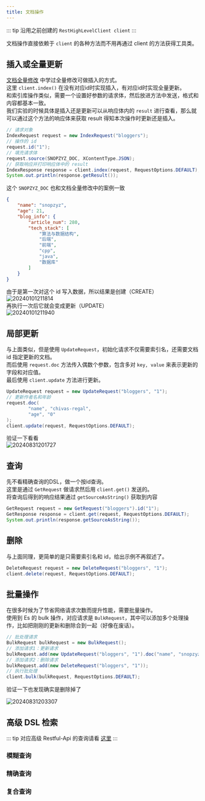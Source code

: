 ```yaml
---
title: 文档操作
---
```


::: tip
沿用之前创建的 `RestHighLevelClient client`
:::

文档操作直接依赖于 `client` 的各种方法而不用再通过 client 的方法获得工具类。

## 插入或全量更新

[文档全量修改](../index-doc/2-doc-crud.html#全量修改) 中学过全量修改可做插入的方式。  
这里 `client.index()` 在没有对应id时实现插入，有对应id时实现全量更新。  
和索引库操作类似，需要一个设置好参数的请求体，然后放进方法中发送，格式和内容都基本一致。  
我们实验的时候具体是插入还是更新可以从响应体内的 `result` 进行查看，那么就可以通过这个方法的响应体来获取 result 得知本次操作时更新还是插入。  

```java
// 请求对象
IndexRequest request = new IndexRequest("bloggers");
// 操作的 id
request.id("1");
// 填充请求体
request.source(SNOPZYZ_DOC, XContentType.JSON);
// 获取响应并打印响应体中的 result
IndexResponse response = client.index(request, RequestOptions.DEFAULT);
System.out.println(response.getResult());
```

这个 `SNOPZYZ_DOC` 也和文档全量修改中的案例一致  

```json
{
    "name": "snopzyz",
    "age": 21,
    "blog_info": {
        "article_num": 280,
        "tech_stack": [
            "算法与数据结构",
            "后端",
            "前端",
            "cpp",
            "java",
            "数据库"
        ]
    }
}
```

由于是第一次对这个 id 写入数据，所以结果是创建（CREATE）  
![20240101211814](https://cr-demo-blog-1308117710.cos.ap-nanjing.myqcloud.com/chivas-regal/20240101211814.png)  
再执行一次后它就会变成更新（UPDATE）  
![20240101211940](https://cr-demo-blog-1308117710.cos.ap-nanjing.myqcloud.com/chivas-regal/20240101211940.png)

## 局部更新

与上面类似，但是使用 `UpdateRequest`，初始化请求不仅需要索引名，还需要文档 id 指定更新的文档。  
而后使用 `request.doc` 方法传入偶数个参数，包含多对 `key, value` 来表示更新的字段和对应值。  
最后使用 `client.update` 方法进行更新。  

```java
UpdateRequest request = new UpdateRequest("bloggers", "1");
// 更新作者名和年龄
request.doc(
        "name", "chivas-regal",
        "age", "0"
);
client.update(request, RequestOptions.DEFAULT);
```

验证一下看看  
![20240831201727](https://cr-demo-blog-1308117710.cos.ap-nanjing.myqcloud.com/chivas-regal/20240831201727.png)



## 查询

先不看精确查询的DSL，做一个按id查询。  
这里是通过 `GetRequest` 做请求然后用 `client.get()` 发送的。  
将查询后得到的响应结果通过 `getSourceAsString()` 获取到内容  

```java
GetRequest request = new GetRequest("bloggers").id("1");
GetResponse response = client.get(request, RequestOptions.DEFAULT);
System.out.println(response.getSourceAsString());
```

## 删除

与上面同理，更简单的是只需要索引名和 id，给出示例不再叙述了。

```java
DeleteRequest request = new DeleteRequest("bloggers", "1");
client.delete(request, RequestOptions.DEFAULT);
```

## 批量操作

在很多时候为了节省网络请求次数而提升性能，需要批量操作。  
使用到 Es 的 bulk 操作，对应请求是 `BulkRequest`，其中可以添加多个处理操作，比如把刚刚的更新和删除合到一起（好像在废话）。

```java
// 批处理请求
BulkRequest bulkRequest = new BulkRequest();
// 添加请求1：更新请求
bulkRequest.add(new UpdateRequest("bloggers", "1").doc("name", "snopzyz", "age", "22"));
// 添加请求2：删除请求
bulkRequest.add(new DeleteRequest("bloggers", "1"));
// 执行批处理
client.bulk(bulkRequest, RequestOptions.DEFAULT);
```

验证一下也发现确实是删除掉了

![20240831203307](https://cr-demo-blog-1308117710.cos.ap-nanjing.myqcloud.com/chivas-regal/20240831203307.png)

## 高级 DSL 检索

::: tip
对应高级 Restful-Api 的查询请看 [这里](../index-doc/3-doc-dsl-pro.html)
:::

### 模糊查询



### 精确查询

### 复合查询